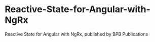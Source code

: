 # Reactive-State-for-Angular-with-NgRx
Reactive State for Angular with NgRx, published by BPB Publications
